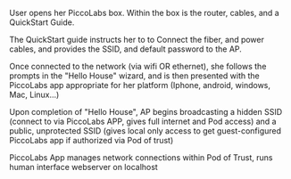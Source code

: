 User opens her PiccoLabs box. Within the box is the router, cables, and a QuickStart Guide.

The QuickStart guide instructs her to to Connect the fiber, and power cables, and provides the SSID, and default password to the AP.

Once connected to the network (via wifi OR ethernet), she follows the prompts in the "Hello House" wizard, and is then presented with the PiccoLabs app appropriate for her platform (Iphone, android, windows, Mac, Linux...)

Upon completion of "Hello House", AP begins broadcasting a hidden SSID (connect to via PiccoLabs APP, gives full internet and Pod access) and a public, unprotected SSID (gives local only access to get guest-configured PiccoLabs app if authorized via Pod of trust)

PiccoLabs App manages network connections within Pod of Trust, runs human interface webserver on localhost
